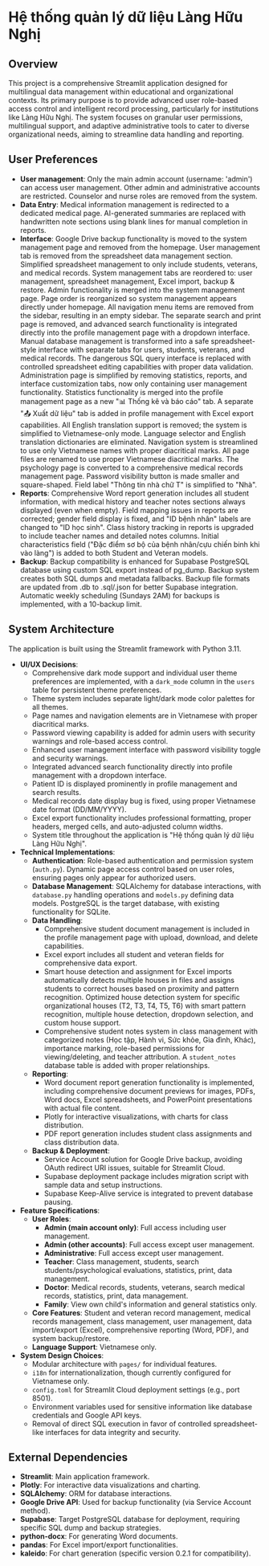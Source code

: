 # Hệ thống quản lý dữ liệu Làng Hữu Nghị

## Overview
This project is a comprehensive Streamlit application designed for multilingual data management within educational and organizational contexts. Its primary purpose is to provide advanced user role-based access control and intelligent record processing, particularly for institutions like Làng Hữu Nghị. The system focuses on granular user permissions, multilingual support, and adaptive administrative tools to cater to diverse organizational needs, aiming to streamline data handling and reporting.

## User Preferences
- **User management**: Only the main admin account (username: 'admin') can access user management. Other admin and administrative accounts are restricted. Counselor and nurse roles are removed from the system.
- **Data Entry**: Medical information management is redirected to a dedicated medical page. AI-generated summaries are replaced with handwritten note sections using blank lines for manual completion in reports.
- **Interface**: Google Drive backup functionality is moved to the system management page and removed from the homepage. User management tab is removed from the spreadsheet data management section. Simplified spreadsheet management to only include students, veterans, and medical records. System management tabs are reordered to: user management, spreadsheet management, Excel import, backup & restore. Admin functionality is merged into the system management page. Page order is reorganized so system management appears directly under homepage. All navigation menu items are removed from the sidebar, resulting in an empty sidebar. The separate search and print page is removed, and advanced search functionality is integrated directly into the profile management page with a dropdown interface. Manual database management is transformed into a safe spreadsheet-style interface with separate tabs for users, students, veterans, and medical records. The dangerous SQL query interface is replaced with controlled spreadsheet editing capabilities with proper data validation. Administration page is simplified by removing statistics, reports, and interface customization tabs, now only containing user management functionality. Statistics functionality is merged into the profile management page as a new "📊 Thống kê và báo cáo" tab. A separate "📤 Xuất dữ liệu" tab is added in profile management with Excel export capabilities. All English translation support is removed; the system is simplified to Vietnamese-only mode. Language selector and English translation dictionaries are eliminated. Navigation system is streamlined to use only Vietnamese names with proper diacritical marks. All page files are renamed to use proper Vietnamese diacritical marks. The psychology page is converted to a comprehensive medical records management page. Password visibility button is made smaller and square-shaped. Field label "Thông tin nhà chữ T" is simplified to "Nhà".
- **Reports**: Comprehensive Word report generation includes all student information, with medical history and teacher notes sections always displayed (even when empty). Field mapping issues in reports are corrected; gender field display is fixed, and "ID bệnh nhân" labels are changed to "ID học sinh". Class history tracking in reports is upgraded to include teacher names and detailed notes columns. Initial characteristics field ("Đặc điểm sơ bộ của bệnh nhân/cựu chiến binh khi vào làng") is added to both Student and Veteran models.
- **Backup**: Backup compatibility is enhanced for Supabase PostgreSQL database using custom SQL export instead of pg_dump. Backup system creates both SQL dumps and metadata fallbacks. Backup file formats are updated from .db to .sql/.json for better Supabase integration. Automatic weekly scheduling (Sundays 2AM) for backups is implemented, with a 10-backup limit.

## System Architecture
The application is built using the Streamlit framework with Python 3.11.
- **UI/UX Decisions**:
    - Comprehensive dark mode support and individual user theme preferences are implemented, with a `dark_mode` column in the `users` table for persistent theme preferences.
    - Theme system includes separate light/dark mode color palettes for all themes.
    - Page names and navigation elements are in Vietnamese with proper diacritical marks.
    - Password viewing capability is added for admin users with security warnings and role-based access control.
    - Enhanced user management interface with password visibility toggle and security warnings.
    - Integrated advanced search functionality directly into profile management with a dropdown interface.
    - Patient ID is displayed prominently in profile management and search results.
    - Medical records date display bug is fixed, using proper Vietnamese date format (DD/MM/YYYY).
    - Excel export functionality includes professional formatting, proper headers, merged cells, and auto-adjusted column widths.
    - System title throughout the application is "Hệ thống quản lý dữ liệu Làng Hữu Nghị".
- **Technical Implementations**:
    - **Authentication**: Role-based authentication and permission system (`auth.py`). Dynamic page access control based on user roles, ensuring pages only appear for authorized users.
    - **Database Management**: SQLAlchemy for database interactions, with `database.py` handling operations and `models.py` defining data models. PostgreSQL is the target database, with existing functionality for SQLite.
    - **Data Handling**:
        - Comprehensive student document management is included in the profile management page with upload, download, and delete capabilities.
        - Excel export includes all student and veteran fields for comprehensive data export.
        - Smart house detection and assignment for Excel imports automatically detects multiple houses in files and assigns students to correct houses based on proximity and pattern recognition. Optimized house detection system for specific organizational houses (T2, T3, T4, T5, T6) with smart pattern recognition, multiple house detection, dropdown selection, and custom house support.
        - Comprehensive student notes system in class management with categorized notes (Học tập, Hành vi, Sức khỏe, Gia đình, Khác), importance marking, role-based permissions for viewing/deleting, and teacher attribution. A `student_notes` database table is added with proper relationships.
    - **Reporting**:
        - Word document report generation functionality is implemented, including comprehensive document previews for images, PDFs, Word docs, Excel spreadsheets, and PowerPoint presentations with actual file content.
        - Plotly for interactive visualizations, with charts for class distribution.
        - PDF report generation includes student class assignments and class distribution data.
    - **Backup & Deployment**:
        - Service Account solution for Google Drive backup, avoiding OAuth redirect URI issues, suitable for Streamlit Cloud.
        - Supabase deployment package includes migration script with sample data and setup instructions.
        - Supabase Keep-Alive service is integrated to prevent database pausing.
- **Feature Specifications**:
    - **User Roles**:
        - **Admin (main account only)**: Full access including user management.
        - **Admin (other accounts)**: Full access except user management.
        - **Administrative**: Full access except user management.
        - **Teacher**: Class management, students, search students/psychological evaluations, statistics, print, data management.
        - **Doctor**: Medical records, students, veterans, search medical records, statistics, print, data management.
        - **Family**: View own child's information and general statistics only.
    - **Core Features**: Student and veteran record management, medical records management, class management, user management, data import/export (Excel), comprehensive reporting (Word, PDF), and system backup/restore.
    - **Language Support**: Vietnamese only.
- **System Design Choices**:
    - Modular architecture with `pages/` for individual features.
    - `i18n` for internationalization, though currently configured for Vietnamese only.
    - `config.toml` for Streamlit Cloud deployment settings (e.g., port 8501).
    - Environment variables used for sensitive information like database credentials and Google API keys.
    - Removal of direct SQL execution in favor of controlled spreadsheet-like interfaces for data integrity and security.

## External Dependencies
- **Streamlit**: Main application framework.
- **Plotly**: For interactive data visualizations and charting.
- **SQLAlchemy**: ORM for database interactions.
- **Google Drive API**: Used for backup functionality (via Service Account method).
- **Supabase**: Target PostgreSQL database for deployment, requiring specific SQL dump and backup strategies.
- **python-docx**: For generating Word documents.
- **pandas**: For Excel import/export functionalities.
- **kaleido**: For chart generation (specific version 0.2.1 for compatibility).